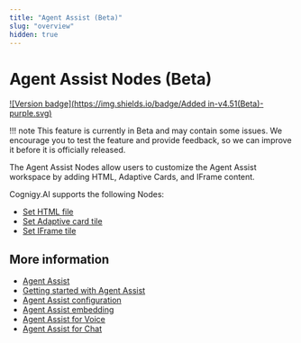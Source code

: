 ```yaml
---
title: "Agent Assist (Beta)"
slug: "overview"
hidden: true
---
```


# Agent Assist Nodes (Beta)

[![Version badge](https://img.shields.io/badge/Added in-v4.51(Beta)-purple.svg)](../../../release-notes/4.51.md)

!!! note
    This feature is currently in Beta and may contain some issues. We encourage you to test the feature and provide feedback, so we can improve it before it is officially released.

The Agent Assist Nodes allow users to customize the Agent Assist workspace by adding HTML, Adaptive Cards, and IFrame content.

Cognigy.AI supports the following Nodes:

- [Set HTML file](set-html-file.md)
- [Set Adaptive card tile](set-adaptive-card-tile.md)
- [Set IFrame tile](set-iframe-tile.md)

## More information

- [Agent Assist](../../../agent-assist/overview.md)
- [Getting started with Agent Assist](../../../agent-assist/getting-started.md)
- [Agent Assist configuration](../../../agent-assist/configuration.md)
- [Agent Assist embedding](../../../agent-assist/embedding.md)
- [Agent Assist for Voice](../agent-assist/voice-agent-assist/voice-overview.md)
- [Agent Assist for Chat](chat-agent-assist.md)